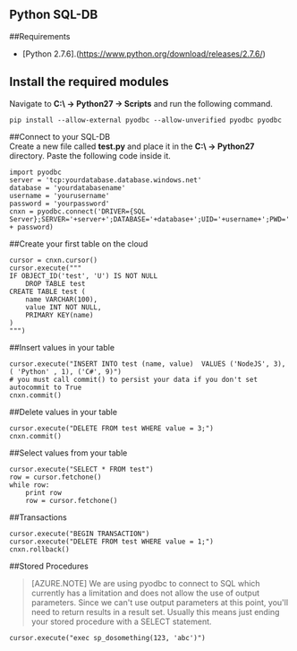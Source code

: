 ## Python SQL-DB

##Requirements

- [Python 2.7.6].(https://www.python.org/download/releases/2.7.6/)

    

## Install the required modules

Navigate to **C:\ -> Python27 -> Scripts** and run the following command.
<br>

    pip install --allow-external pyodbc --allow-unverified pyodbc pyodbc


##Connect to your SQL-DB     
Create a new file called **test.py** and place it in the **C:\ -> Python27** directory. Paste the following code inside it.

	import pyodbc
	server = 'tcp:yourdatabase.database.windows.net'
	database = 'yourdatabasename'
	username = 'yourusername'
	password = 'yourpassword'
	cnxn = pyodbc.connect('DRIVER={SQL Server};SERVER='+server+';DATABASE='+database+';UID='+username+';PWD=' + password)

	

##Create your first table on the cloud


	cursor = cnxn.cursor()
	cursor.execute("""
	IF OBJECT_ID('test', 'U') IS NOT NULL
	    DROP TABLE test
	CREATE TABLE test (
	    name VARCHAR(100),
	    value INT NOT NULL,
	    PRIMARY KEY(name)
	)
	""")

##Insert values in your table


	cursor.execute("INSERT INTO test (name, value)  VALUES ('NodeJS', 3), ( 'Python' , 1), ('C#', 9)")
	# you must call commit() to persist your data if you don't set autocommit to True
	cnxn.commit()

##Delete values in your table


	cursor.execute("DELETE FROM test WHERE value = 3;")
	cnxn.commit()



##Select values from your table

	cursor.execute("SELECT * FROM test")
	row = cursor.fetchone()
	while row:
    	print row
    	row = cursor.fetchone()

##Transactions


	cursor.execute("BEGIN TRANSACTION")
	cursor.execute("DELETE FROM test WHERE value = 1;")
	cnxn.rollback()


##Stored Procedures


> [AZURE.NOTE] We are using pyodbc to connect to SQL which currently has a limitation and does not allow the use of output parameters. Since we can't use output parameters at this point, you'll need to return results in a result set. Usually this means just ending your stored procedure with a SELECT statement.

	cursor.execute("exec sp_dosomething(123, 'abc')")

   	

